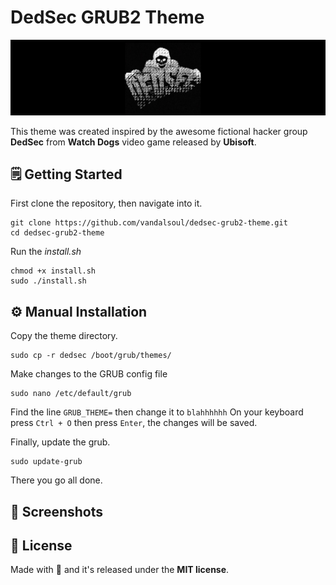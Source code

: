 # DedSec GRUB2 Theme
![DedSec Logo](/media/logo.jpg)

This theme was created inspired by the awesome fictional hacker group **DedSec** from **Watch Dogs** video game released by **Ubisoft**.

## 🗒️ Getting Started

First clone the repository, then navigate into it.
```shell
git clone https://github.com/vandalsoul/dedsec-grub2-theme.git
cd dedsec-grub2-theme
```
Run the *install.sh*
```shell
chmod +x install.sh
sudo ./install.sh
```

## ⚙️ Manual Installation

Copy the theme directory.
```shell
sudo cp -r dedsec /boot/grub/themes/
```
Make changes to the GRUB config file
```shell
sudo nano /etc/default/grub
```
Find the line `GRUB_THEME=` then change it to `blahhhhhh`
On your keyboard press `Ctrl + O` then press `Enter`, the changes will be saved.

Finally, update the grub.
```shell
sudo update-grub
```
There you go all done.

## 📸 Screenshots

## 📝 License
Made with 💖 and it's released under the **MIT license**.
